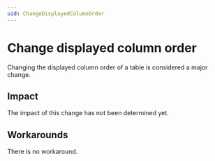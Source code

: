 ```yaml
---
uid: ChangeDisplayedColumnOrder
---
```


# Change displayed column order

Changing the displayed column order of a table is considered a major change.

## Impact

The impact of this change has not been determined yet.

## Workarounds

There is no workaround.

